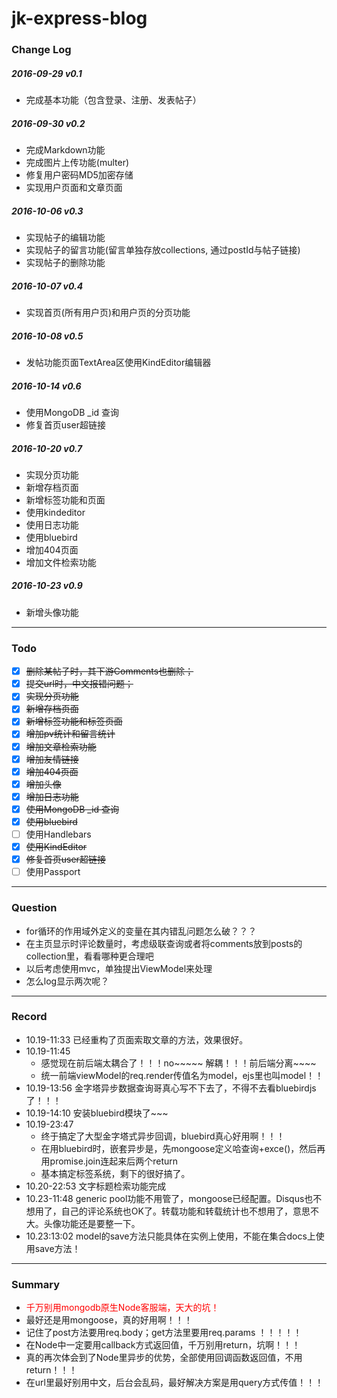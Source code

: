 # jk-express-blog

### Change Log

##### 2016-09-29 v0.1
* 完成基本功能（包含登录、注册、发表帖子）

##### 2016-09-30 v0.2
* 完成Markdown功能 
* 完成图片上传功能(multer)
* 修复用户密码MD5加密存储
* 实现用户页面和文章页面

##### 2016-10-06 v0.3
* 实现帖子的编辑功能
* 实现帖子的留言功能(留言单独存放collections,  通过postId与帖子链接)
* 实现帖子的删除功能

##### 2016-10-07 v0.4
* 实现首页(所有用户页)和用户页的分页功能

##### 2016-10-08 v0.5
* 发帖功能页面TextArea区使用KindEditor编辑器

##### 2016-10-14 v0.6
* 使用MongoDB _id 查询
* 修复首页user超链接

##### 2016-10-20 v0.7
* 实现分页功能
* 新增存档页面
* 新增标签功能和页面
* 使用kindeditor
* 使用日志功能
* 使用bluebird
* 增加404页面
* 增加文件检索功能

##### 2016-10-23 v0.9

* 新增头像功能


----

### Todo

- [x] ~~删除某帖子时，其下游Comments也删除；~~
- [x] ~~提交url时，中文报错问题；~~
- [x] ~~实现分页功能~~
- [x] ~~新增存档页面~~
- [x] ~~新增标签功能和标签页面~~
- [x] ~~增加pv统计和留言统计~~
- [x] ~~增加文章检索功能~~
- [x] ~~增加友情链接~~
- [x] ~~增加404页面~~
- [x] ~~增加头像~~
- [x] ~~增加日志功能~~
- [x] ~~使用MongoDB _id 查询~~
- [x] ~~使用bluebird~~
- [ ] 使用Handlebars
- [x] ~~使用KindEditor~~
- [x] ~~修复首页user超链接~~
- [ ] 使用Passport

----

### Question

* for循环的作用域外定义的变量在其内错乱问题怎么破？？？
* 在主页显示时评论数量时，考虑级联查询或者将comments放到posts的collection里，看看哪种更合理吧
* 以后考虑使用mvc，单独提出ViewModel来处理
* 怎么log显示两次呢？


----

### Record

* 10.19-11:33 已经重构了页面索取文章的方法，效果很好。
* 10.19-11:45 
  * 感觉现在前后端太耦合了！！！no~~~~~ 解耦！！！前后端分离~~~~
  * 统一前端viewModel的req.render传值名为model，ejs里也叫model！！
* 10.19-13:56 金字塔异步数据查询哥真心写不下去了，不得不去看bluebirdjs了！！！
* 10.19-14:10 安装bluebird模块了~~~
* 10.19-23:47 
  * 终于搞定了大型金字塔式异步回调，bluebird真心好用啊！！！
  * 在用bluebird时，嵌套异步是，先mongoose定义哈查询+exce()，然后再用promise.join连起来后两个return 
  * 基本搞定标签系统，剩下的很好搞了。
* 10.20-22:53 文字标题检索功能完成
* 10.23-11:48 generic pool功能不用管了，mongoose已经配置。Disqus也不想用了，自己的评论系统也OK了。转载功能和转载统计也不想用了，意思不大。头像功能还是要整一下。
* 10.23:13:02 model的save方法只能具体在实例上使用，不能在集合docs上使用save方法！
----

### Summary

* <font color="#FF0000">千万别用mongodb原生Node客服端，天大的坑！</font>
* 最好还是用mongoose，真的好用啊！！！
* 记住了post方法要用req.body；get方法里要用req.params ！！！！！
* 在Node中一定要用callback方式返回值，千万别用return，坑啊！！！
* 真的再次体会到了Node里异步的优势，全部使用回调函数返回值，不用return！！！
* 在url里最好别用中文，后台会乱码，最好解决方案是用query方式传值！！！

